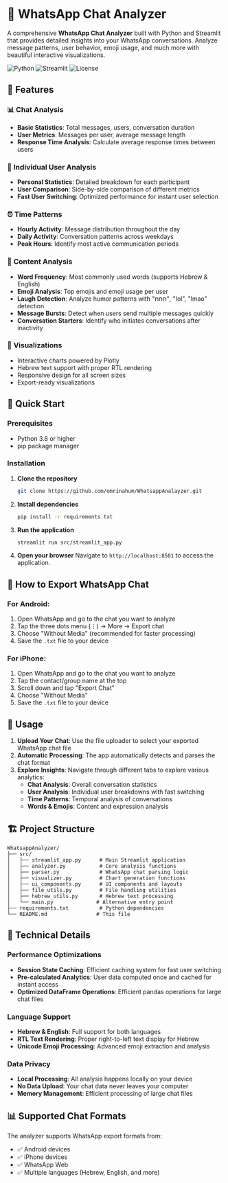 # 📱 WhatsApp Chat Analyzer

A comprehensive **WhatsApp Chat Analyzer** built with Python and Streamlit that provides detailed insights into your WhatsApp conversations. Analyze message patterns, user behavior, emoji usage, and much more with beautiful interactive visualizations.

![Python](https://img.shields.io/badge/python-v3.8+-blue.svg)
![Streamlit](https://img.shields.io/badge/streamlit-v1.28+-red.svg)
![License](https://img.shields.io/badge/license-MIT-green.svg)

## 🌟 Features

### 📊 **Chat Analysis**
- **Basic Statistics**: Total messages, users, conversation duration
- **User Metrics**: Messages per user, average message length
- **Response Time Analysis**: Calculate average response times between users

### 👥 **Individual User Analysis**
- **Personal Statistics**: Detailed breakdown for each participant
- **User Comparison**: Side-by-side comparison of different metrics
- **Fast User Switching**: Optimized performance for instant user selection

### ⏰ **Time Patterns**
- **Hourly Activity**: Message distribution throughout the day
- **Daily Activity**: Conversation patterns across weekdays
- **Peak Hours**: Identify most active communication periods

### 📝 **Content Analysis**
- **Word Frequency**: Most commonly used words (supports Hebrew & English)
- **Emoji Analysis**: Top emojis and emoji usage per user
- **Laugh Detection**: Analyze humor patterns with "חחח", "lol", "lmao" detection
- **Message Bursts**: Detect when users send multiple messages quickly
- **Conversation Starters**: Identify who initiates conversations after inactivity

### 🎨 **Visualizations**
- Interactive charts powered by Plotly
- Hebrew text support with proper RTL rendering
- Responsive design for all screen sizes
- Export-ready visualizations

## 🚀 Quick Start

### Prerequisites
- Python 3.8 or higher
- pip package manager

### Installation

1. **Clone the repository**
   ```bash
   git clone https://github.com/omrinahum/WhatsappAnalayzer.git
   ```

2. **Install dependencies**
   ```bash
   pip install -r requirements.txt
   ```

3. **Run the application**
   ```bash
   streamlit run src/streamlit_app.py
   ```

4. **Open your browser**
   Navigate to `http://localhost:8501` to access the application.

## 📁 How to Export WhatsApp Chat

### For Android:
1. Open WhatsApp and go to the chat you want to analyze
2. Tap the three dots menu (⋮) → More → Export chat
3. Choose "Without Media" (recommended for faster processing)
4. Save the `.txt` file to your device

### For iPhone:
1. Open WhatsApp and go to the chat you want to analyze
2. Tap the contact/group name at the top
3. Scroll down and tap "Export Chat"
4. Choose "Without Media"
5. Save the `.txt` file to your device

## 🎯 Usage

1. **Upload Your Chat**: Use the file uploader to select your exported WhatsApp chat file
2. **Automatic Processing**: The app automatically detects and parses the chat format
3. **Explore Insights**: Navigate through different tabs to explore various analytics:
   - **Chat Analysis**: Overall conversation statistics
   - **User Analysis**: Individual user breakdowns with fast switching
   - **Time Patterns**: Temporal analysis of conversations
   - **Words & Emojis**: Content and expression analysis

## 🏗️ Project Structure

```
WhatsappAnalyzer/
├── src/
│   ├── streamlit_app.py      # Main Streamlit application
│   ├── analyzer.py           # Core analysis functions
│   ├── parser.py             # WhatsApp chat parsing logic
│   ├── visualizer.py         # Chart generation functions
│   ├── ui_components.py      # UI components and layouts
│   ├── file_utils.py         # File handling utilities
│   ├── hebrew_utils.py       # Hebrew text processing
│   └── main.py              # Alternative entry point
├── requirements.txt          # Python dependencies
└── README.md                # This file
```

## 🔧 Technical Details

### Performance Optimizations
- **Session State Caching**: Efficient caching system for fast user switching
- **Pre-calculated Analytics**: User data computed once and cached for instant access
- **Optimized DataFrame Operations**: Efficient pandas operations for large chat files

### Language Support
- **Hebrew & English**: Full support for both languages
- **RTL Text Rendering**: Proper right-to-left text display for Hebrew
- **Unicode Emoji Processing**: Advanced emoji extraction and analysis

### Data Privacy
- **Local Processing**: All analysis happens locally on your device
- **No Data Upload**: Your chat data never leaves your computer
- **Memory Management**: Efficient processing of large chat files

## 📊 Supported Chat Formats

The analyzer supports WhatsApp export formats from:
- ✅ Android devices
- ✅ iPhone devices
- ✅ WhatsApp Web
- ✅ Multiple languages (Hebrew, English, and more)

